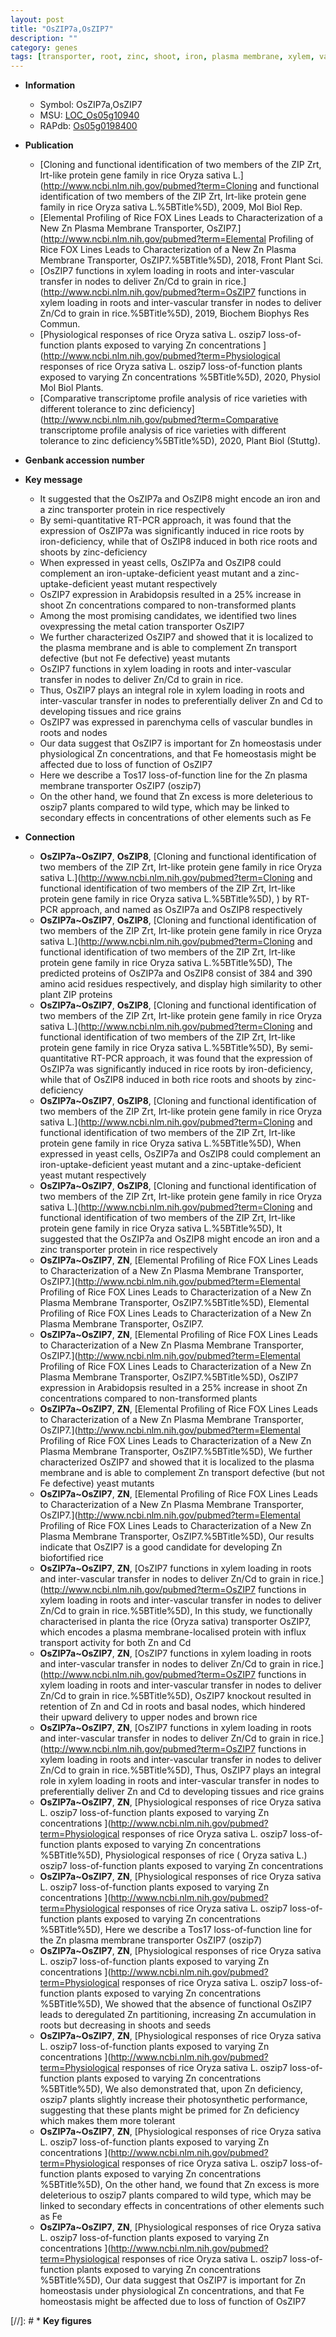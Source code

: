 ```yaml
---
layout: post
title: "OsZIP7a,OsZIP7"
description: ""
category: genes
tags: [transporter, root, zinc, shoot, iron, plasma membrane, xylem, vascular bundle, grain, homeostasis, Fe]
---
```


* **Information**  
    + Symbol: OsZIP7a,OsZIP7  
    + MSU: [LOC_Os05g10940](http://rice.plantbiology.msu.edu/cgi-bin/ORF_infopage.cgi?orf=LOC_Os05g10940)  
    + RAPdb: [Os05g0198400](http://rapdb.dna.affrc.go.jp/viewer/gbrowse_details/irgsp1?name=Os05g0198400)  

* **Publication**  
    + [Cloning and functional identification of two members of the ZIP Zrt, Irt-like protein gene family in rice Oryza sativa L.](http://www.ncbi.nlm.nih.gov/pubmed?term=Cloning and functional identification of two members of the ZIP Zrt, Irt-like protein gene family in rice Oryza sativa L.%5BTitle%5D), 2009, Mol Biol Rep.
    + [Elemental Profiling of Rice FOX Lines Leads to Characterization of a New Zn Plasma Membrane Transporter, OsZIP7.](http://www.ncbi.nlm.nih.gov/pubmed?term=Elemental Profiling of Rice FOX Lines Leads to Characterization of a New Zn Plasma Membrane Transporter, OsZIP7.%5BTitle%5D), 2018, Front Plant Sci.
    + [OsZIP7 functions in xylem loading in roots and inter-vascular transfer in nodes to deliver Zn/Cd to grain in rice.](http://www.ncbi.nlm.nih.gov/pubmed?term=OsZIP7 functions in xylem loading in roots and inter-vascular transfer in nodes to deliver Zn/Cd to grain in rice.%5BTitle%5D), 2019, Biochem Biophys Res Commun.
    + [Physiological responses of rice  Oryza sativa L. oszip7 loss-of-function plants exposed to varying Zn concentrations ](http://www.ncbi.nlm.nih.gov/pubmed?term=Physiological responses of rice  Oryza sativa L. oszip7 loss-of-function plants exposed to varying Zn concentrations %5BTitle%5D), 2020, Physiol Mol Biol Plants.
    + [Comparative transcriptome profile analysis of rice varieties with different tolerance to zinc deficiency](http://www.ncbi.nlm.nih.gov/pubmed?term=Comparative transcriptome profile analysis of rice varieties with different tolerance to zinc deficiency%5BTitle%5D), 2020, Plant Biol (Stuttg).

* **Genbank accession number**  

* **Key message**  
    + It suggested that the OsZIP7a and OsZIP8 might encode an iron and a zinc transporter protein in rice respectively
    + By semi-quantitative RT-PCR approach, it was found that the expression of OsZIP7a was significantly induced in rice roots by iron-deficiency, while that of OsZIP8 induced in both rice roots and shoots by zinc-deficiency
    + When expressed in yeast cells, OsZIP7a and OsZIP8 could complement an iron-uptake-deficient yeast mutant and a zinc-uptake-deficient yeast mutant respectively
    + OsZIP7 expression in Arabidopsis resulted in a 25% increase in shoot Zn concentrations compared to non-transformed plants
    + Among the most promising candidates, we identified two lines ovexpressing the metal cation transporter OsZIP7
    + We further characterized OsZIP7 and showed that it is localized to the plasma membrane and is able to complement Zn transport defective (but not Fe defective) yeast mutants
    + OsZIP7 functions in xylem loading in roots and inter-vascular transfer in nodes to deliver Zn/Cd to grain in rice.
    + Thus, OsZIP7 plays an integral role in xylem loading in roots and inter-vascular transfer in nodes to preferentially deliver Zn and Cd to developing tissues and rice grains
    + OsZIP7 was expressed in parenchyma cells of vascular bundles in roots and nodes
    + Our data suggest that OsZIP7 is important for Zn homeostasis under physiological Zn concentrations, and that Fe homeostasis might be affected due to loss of function of OsZIP7
    + Here we describe a Tos17 loss-of-function line for the Zn plasma membrane transporter OsZIP7 (oszip7)
    + On the other hand, we found that Zn excess is more deleterious to oszip7 plants compared to wild type, which may be linked to secondary effects in concentrations of other elements such as Fe

* **Connection**  
    + __OsZIP7a~OsZIP7__, __OsZIP8__, [Cloning and functional identification of two members of the ZIP Zrt, Irt-like protein gene family in rice Oryza sativa L.](http://www.ncbi.nlm.nih.gov/pubmed?term=Cloning and functional identification of two members of the ZIP Zrt, Irt-like protein gene family in rice Oryza sativa L.%5BTitle%5D), ) by RT-PCR approach, and named as OsZIP7a and OsZIP8 respectively
    + __OsZIP7a~OsZIP7__, __OsZIP8__, [Cloning and functional identification of two members of the ZIP Zrt, Irt-like protein gene family in rice Oryza sativa L.](http://www.ncbi.nlm.nih.gov/pubmed?term=Cloning and functional identification of two members of the ZIP Zrt, Irt-like protein gene family in rice Oryza sativa L.%5BTitle%5D), The predicted proteins of OsZIP7a and OsZIP8 consist of 384 and 390 amino acid residues respectively, and display high similarity to other plant ZIP proteins
    + __OsZIP7a~OsZIP7__, __OsZIP8__, [Cloning and functional identification of two members of the ZIP Zrt, Irt-like protein gene family in rice Oryza sativa L.](http://www.ncbi.nlm.nih.gov/pubmed?term=Cloning and functional identification of two members of the ZIP Zrt, Irt-like protein gene family in rice Oryza sativa L.%5BTitle%5D), By semi-quantitative RT-PCR approach, it was found that the expression of OsZIP7a was significantly induced in rice roots by iron-deficiency, while that of OsZIP8 induced in both rice roots and shoots by zinc-deficiency
    + __OsZIP7a~OsZIP7__, __OsZIP8__, [Cloning and functional identification of two members of the ZIP Zrt, Irt-like protein gene family in rice Oryza sativa L.](http://www.ncbi.nlm.nih.gov/pubmed?term=Cloning and functional identification of two members of the ZIP Zrt, Irt-like protein gene family in rice Oryza sativa L.%5BTitle%5D), When expressed in yeast cells, OsZIP7a and OsZIP8 could complement an iron-uptake-deficient yeast mutant and a zinc-uptake-deficient yeast mutant respectively
    + __OsZIP7a~OsZIP7__, __OsZIP8__, [Cloning and functional identification of two members of the ZIP Zrt, Irt-like protein gene family in rice Oryza sativa L.](http://www.ncbi.nlm.nih.gov/pubmed?term=Cloning and functional identification of two members of the ZIP Zrt, Irt-like protein gene family in rice Oryza sativa L.%5BTitle%5D), It suggested that the OsZIP7a and OsZIP8 might encode an iron and a zinc transporter protein in rice respectively
    + __OsZIP7a~OsZIP7__, __ZN__, [Elemental Profiling of Rice FOX Lines Leads to Characterization of a New Zn Plasma Membrane Transporter, OsZIP7.](http://www.ncbi.nlm.nih.gov/pubmed?term=Elemental Profiling of Rice FOX Lines Leads to Characterization of a New Zn Plasma Membrane Transporter, OsZIP7.%5BTitle%5D), Elemental Profiling of Rice FOX Lines Leads to Characterization of a New Zn Plasma Membrane Transporter, OsZIP7.
    + __OsZIP7a~OsZIP7__, __ZN__, [Elemental Profiling of Rice FOX Lines Leads to Characterization of a New Zn Plasma Membrane Transporter, OsZIP7.](http://www.ncbi.nlm.nih.gov/pubmed?term=Elemental Profiling of Rice FOX Lines Leads to Characterization of a New Zn Plasma Membrane Transporter, OsZIP7.%5BTitle%5D),  OsZIP7 expression in Arabidopsis resulted in a 25% increase in shoot Zn concentrations compared to non-transformed plants
    + __OsZIP7a~OsZIP7__, __ZN__, [Elemental Profiling of Rice FOX Lines Leads to Characterization of a New Zn Plasma Membrane Transporter, OsZIP7.](http://www.ncbi.nlm.nih.gov/pubmed?term=Elemental Profiling of Rice FOX Lines Leads to Characterization of a New Zn Plasma Membrane Transporter, OsZIP7.%5BTitle%5D),  We further characterized OsZIP7 and showed that it is localized to the plasma membrane and is able to complement Zn transport defective (but not Fe defective) yeast mutants
    + __OsZIP7a~OsZIP7__, __ZN__, [Elemental Profiling of Rice FOX Lines Leads to Characterization of a New Zn Plasma Membrane Transporter, OsZIP7.](http://www.ncbi.nlm.nih.gov/pubmed?term=Elemental Profiling of Rice FOX Lines Leads to Characterization of a New Zn Plasma Membrane Transporter, OsZIP7.%5BTitle%5D),  Our results indicate that OsZIP7 is a good candidate for developing Zn biofortified rice
    + __OsZIP7a~OsZIP7__, __ZN__, [OsZIP7 functions in xylem loading in roots and inter-vascular transfer in nodes to deliver Zn/Cd to grain in rice.](http://www.ncbi.nlm.nih.gov/pubmed?term=OsZIP7 functions in xylem loading in roots and inter-vascular transfer in nodes to deliver Zn/Cd to grain in rice.%5BTitle%5D),  In this study, we functionally characterised in planta the rice (Oryza sativa) transporter OsZIP7, which encodes a plasma membrane-localised protein with influx transport activity for both Zn and Cd
    + __OsZIP7a~OsZIP7__, __ZN__, [OsZIP7 functions in xylem loading in roots and inter-vascular transfer in nodes to deliver Zn/Cd to grain in rice.](http://www.ncbi.nlm.nih.gov/pubmed?term=OsZIP7 functions in xylem loading in roots and inter-vascular transfer in nodes to deliver Zn/Cd to grain in rice.%5BTitle%5D),  OsZIP7 knockout resulted in retention of Zn and Cd in roots and basal nodes, which hindered their upward delivery to upper nodes and brown rice
    + __OsZIP7a~OsZIP7__, __ZN__, [OsZIP7 functions in xylem loading in roots and inter-vascular transfer in nodes to deliver Zn/Cd to grain in rice.](http://www.ncbi.nlm.nih.gov/pubmed?term=OsZIP7 functions in xylem loading in roots and inter-vascular transfer in nodes to deliver Zn/Cd to grain in rice.%5BTitle%5D),  Thus, OsZIP7 plays an integral role in xylem loading in roots and inter-vascular transfer in nodes to preferentially deliver Zn and Cd to developing tissues and rice grains
    + __OsZIP7a~OsZIP7__, __ZN__, [Physiological responses of rice  Oryza sativa L. oszip7 loss-of-function plants exposed to varying Zn concentrations ](http://www.ncbi.nlm.nih.gov/pubmed?term=Physiological responses of rice  Oryza sativa L. oszip7 loss-of-function plants exposed to varying Zn concentrations %5BTitle%5D), Physiological responses of rice ( Oryza sativa L.) oszip7 loss-of-function plants exposed to varying Zn concentrations 
    + __OsZIP7a~OsZIP7__, __ZN__, [Physiological responses of rice  Oryza sativa L. oszip7 loss-of-function plants exposed to varying Zn concentrations ](http://www.ncbi.nlm.nih.gov/pubmed?term=Physiological responses of rice  Oryza sativa L. oszip7 loss-of-function plants exposed to varying Zn concentrations %5BTitle%5D),  Here we describe a Tos17 loss-of-function line for the Zn plasma membrane transporter OsZIP7 (oszip7)
    + __OsZIP7a~OsZIP7__, __ZN__, [Physiological responses of rice  Oryza sativa L. oszip7 loss-of-function plants exposed to varying Zn concentrations ](http://www.ncbi.nlm.nih.gov/pubmed?term=Physiological responses of rice  Oryza sativa L. oszip7 loss-of-function plants exposed to varying Zn concentrations %5BTitle%5D),  We showed that the absence of functional OsZIP7 leads to deregulated Zn partitioning, increasing Zn accumulation in roots but decreasing in shoots and seeds
    + __OsZIP7a~OsZIP7__, __ZN__, [Physiological responses of rice  Oryza sativa L. oszip7 loss-of-function plants exposed to varying Zn concentrations ](http://www.ncbi.nlm.nih.gov/pubmed?term=Physiological responses of rice  Oryza sativa L. oszip7 loss-of-function plants exposed to varying Zn concentrations %5BTitle%5D),  We also demonstrated that, upon Zn deficiency, oszip7 plants slightly increase their photosynthetic performance, suggesting that these plants might be primed for Zn deficiency which makes them more tolerant
    + __OsZIP7a~OsZIP7__, __ZN__, [Physiological responses of rice  Oryza sativa L. oszip7 loss-of-function plants exposed to varying Zn concentrations ](http://www.ncbi.nlm.nih.gov/pubmed?term=Physiological responses of rice  Oryza sativa L. oszip7 loss-of-function plants exposed to varying Zn concentrations %5BTitle%5D),  On the other hand, we found that Zn excess is more deleterious to oszip7 plants compared to wild type, which may be linked to secondary effects in concentrations of other elements such as Fe
    + __OsZIP7a~OsZIP7__, __ZN__, [Physiological responses of rice  Oryza sativa L. oszip7 loss-of-function plants exposed to varying Zn concentrations ](http://www.ncbi.nlm.nih.gov/pubmed?term=Physiological responses of rice  Oryza sativa L. oszip7 loss-of-function plants exposed to varying Zn concentrations %5BTitle%5D),  Our data suggest that OsZIP7 is important for Zn homeostasis under physiological Zn concentrations, and that Fe homeostasis might be affected due to loss of function of OsZIP7

[//]: # * **Key figures**  


